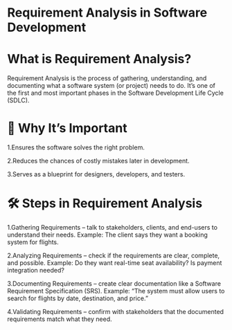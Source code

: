 # Requirement Analysis in Software Development

# What is Requirement Analysis?
Requirement Analysis is the process of gathering, understanding, and documenting what a software system (or project) needs to do. It’s one of the first and most important phases in the Software Development Life Cycle (SDLC).

# 🔑 Why It’s Important
1.Ensures the software solves the right problem.

2.Reduces the chances of costly mistakes later in development.

3.Serves as a blueprint for designers, developers, and testers.

# 🛠️ Steps in Requirement Analysis
1.Gathering Requirements – talk to stakeholders, clients, and end-users to understand their needs.
Example: The client says they want a booking system for flights.

2.Analyzing Requirements – check if the requirements are clear, complete, and possible.
Example: Do they want real-time seat availability? Is payment integration needed?

3.Documenting Requirements – create clear documentation like a Software Requirement Specification (SRS).
Example: “The system must allow users to search for flights by date, destination, and price.”

4.Validating Requirements – confirm with stakeholders that the documented requirements match what they need.
